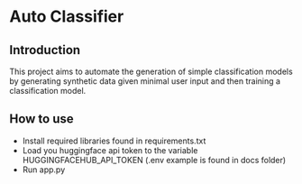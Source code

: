 # Auto Classifier

## Introduction

This project aims to automate the generation of simple classification models by generating synthetic data given minimal user input and then training a classification model.

## How to use
- Install required libraries found in requirements.txt
- Load you huggingface api token to the variable HUGGINGFACEHUB_API_TOKEN (.env example is found in docs folder)
- Run app.py